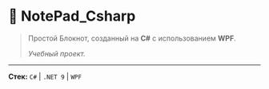 # 📝 NotePad_Csharp

> Простой Блокнот, созданный на **C#** с использованием **WPF**.
>
> *Учебный проект.*

---

**Стек:** `C#` | `.NET 9` | `WPF`
